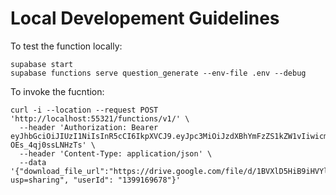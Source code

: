 # Local Developement Guidelines

To test the function locally:
```
supabase start
supabase functions serve question_generate --env-file .env --debug 
```

To invoke the fucntion:
```
curl -i --location --request POST 'http://localhost:55321/functions/v1/' \
  --header 'Authorization: Bearer eyJhbGciOiJIUzI1NiIsInR5cCI6IkpXVCJ9.eyJpc3MiOiJzdXBhYmFzZS1kZW1vIiwicm9sZSI6ImFub24ifQ.625_WdcF3KHqz5amU0x2X5WWHP-OEs_4qj0ssLNHzTs' \
  --header 'Content-Type: application/json' \
  --data '{"download_file_url":"https://drive.google.com/file/d/1BVXlD5HiB9iHVYlIoCllvo9MYLKYNMti/view?usp=sharing", "userId": "1399169678"}'

```